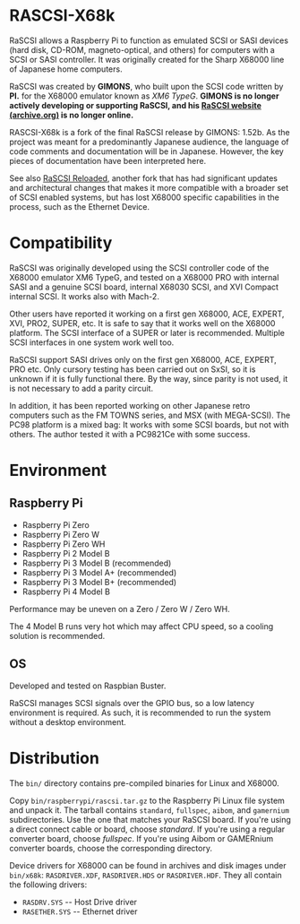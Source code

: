 # RASCSI-X68k
RaSCSI allows a Raspberry Pi to function as emulated SCSI or SASI devices (hard disk, CD-ROM, magneto-optical, and others) for computers with a SCSI or SASI controller. It was originally created for the Sharp X68000 line of Japanese home computers.

RaSCSI was created by **GIMONS**, who built upon the SCSI code written by **PI.** for the X68000 emulator known as *XM6 TypeG*. **GIMONS is no longer actively developing or supporting RaSCSI, and his [RaSCSI website (archive.org)](https://web.archive.org/web/20220520151335/http://retropc.net/gimons/rascsi/) is no longer online.**

RASCSI-X68k is a fork of the final RaSCSI release by GIMONS: 1.52b. As the project was meant for a predominantly Japanese audience, the language of code comments and documentation will be in Japanese. However, the key pieces of documentation have been interpreted here.

See also [RaSCSI Reloaded](https://github.com/akuker/RASCSI), another fork that has had significant updates and architectural changes that makes it more compatible with a broader set of SCSI enabled systems, but has lost X68000 specific capabilities in the process, such as the Ethernet Device.

# Compatibility
RaSCSI was originally developed using the SCSI controller code of the X68000 emulator XM6 TypeG, and tested on a X68000 PRO with internal SASI and a genuine SCSI board, internal X68030 SCSI, and XVI Compact internal SCSI. It works also with Mach-2.

Other users have reported it working on a first gen X68000, ACE, EXPERT, XVI, PRO2, SUPER, etc. It is safe to say that it works well on the X68000 platform. The SCSI interface of a SUPER or later is recommended. Multiple SCSI interfaces in one system work well too.

RaSCSI support SASI drives only on the first gen X68000, ACE, EXPERT, PRO etc. Only cursory testing has been carried out on SxSI, so it is unknown if it is fully functional there. By the way, since parity is not used, it is not necessary to add a parity circuit.

In addition, it has been reported working on other Japanese retro computers such as the FM TOWNS series, and MSX (with MEGA-SCSI). The PC98 platform is a mixed bag: It works with some SCSI boards, but not with others. The author tested it with a PC9821Ce with some success.

# Environment
## Raspberry Pi
- Raspberry Pi Zero
- Raspberry Pi Zero W
- Raspberry Pi Zero WH
- Raspberry Pi 2 Model B
- Raspberry Pi 3 Model B (recommended)
- Raspberry Pi 3 Model A+ (recommended)
- Raspberry Pi 3 Model B+ (recommended)
- Raspberry Pi 4 Model B

Performance may be uneven on a Zero / Zero W / Zero WH.

The 4 Model B runs very hot which may affect CPU speed, so a cooling solution is recommended.

## OS
Developed and tested on Raspbian Buster. 

RaSCSI manages SCSI signals over the GPIO bus, so a low latency environment is required. As such, it is recommended to run the system without a desktop environment.

# Distribution
The `bin/` directory contains pre-compiled binaries for Linux and X68000.

Copy `bin/raspberrypi/rascsi.tar.gz` to the Raspberry Pi Linux file system and unpack it. The tarball contains `standard`, `fullspec`, `aibom`, and `gamernium` subdirectories. Use the one that matches your RaSCSI board. If you're using a direct connect cable or board, choose *standard*. If you're using a regular converter board, choose *fullspec*. If you're using Aibom or GAMERnium converter boards, choose the corresponding directory.

Device drivers for X68000 can be found in archives and disk images under `bin/x68k`: `RASDRIVER.XDF`, `RASDRIVER.HDS` or `RASDRIVER.HDF`. They all contain the following drivers:

- `RASDRV.SYS` -- Host Drive driver
- `RASETHER.SYS` -- Ethernet driver
